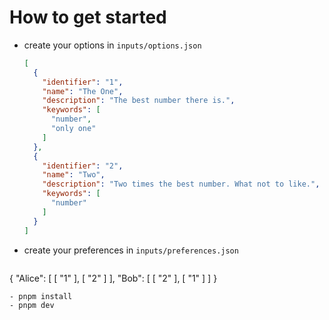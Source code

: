 # How to get started

- create your options in `inputs/options.json`
  ```json
  [
    {
      "identifier": "1",
      "name": "The One",
      "description": "The best number there is.",
      "keywords": [
        "number",
        "only one"
      ]
    },
    {
      "identifier": "2",
      "name": "Two",
      "description": "Two times the best number. What not to like.",
      "keywords": [
        "number"
      ]
    }
  ]
  ```
- create your preferences in `inputs/preferences.json`
  ```json
{
    "Alice": [
      [
        "1"
      ],
      [
        "2"
      ]
    ],
    "Bob": [
      [
        "2"
      ],
      [
        "1"
      ]
    ]
  }
  ```
- pnpm install
- pnpm dev
